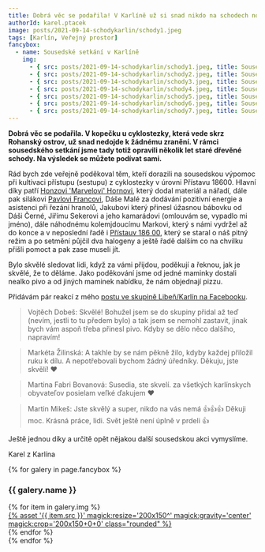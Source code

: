 ```yaml
---
title: Dobrá věc se podařila! V Karlíně už si snad nikdo na schodech nohu nezlomí
authorId: karel.ptacek
image: posts/2021-09-14-schodykarlin/schody1.jpeg
tags: [Karlín, Veřejný prostor]
fancybox:
  - name: Sousedské setkání v Karlíně
    img:
      - { src: posts/2021-09-14-schodykarlin/schody1.jpeg, title: Sousedské setkání v Karlíně 1 }
      - { src: posts/2021-09-14-schodykarlin/schody2.jpeg, title: Sousedské setkání v Karlíně 2 }
      - { src: posts/2021-09-14-schodykarlin/schody3.jpeg, title: Sousedské setkání v Karlíně 3 }
      - { src: posts/2021-09-14-schodykarlin/schody4.jpeg, title: Sousedské setkání v Karlíně 4 }
      - { src: posts/2021-09-14-schodykarlin/schody5.jpeg, title: Sousedské setkání v Karlíně 5 }
      - { src: posts/2021-09-14-schodykarlin/schody6.jpeg, title: Sousedské setkání v Karlíně 6 }
      - { src: posts/2021-09-14-schodykarlin/schody7.jpeg, title: Sousedské setkání v Karlíně 7 }
---
```


**Dobrá věc se podařila. V kopečku u cyklostezky, která vede skrz Rohanský ostrov, už snad nedojde k žádnému zranění. V rámci sousedského setkání jsme tady totiž opravili několik let staré dřevěné schody. Na výsledek se můžete podívat sami.**

Rád bych zde veřejně poděkoval těm, kteří dorazili na sousedskou výpomoc při kultivaci přístupu (sestupu) z cyklostezky v úrovni Přístavu 18600. Hlavní díky patří [Honzovi 'Marvelovi' Hornovi](https://praha8.pirati.cz/lide/jan-horn.html), který dodal materiál a nářadí, dále pak silákovi [Pavlovi Francovi](https://praha8.pirati.cz/lide/pavel-franc.html), Dáše Malé za dodávání pozitivní energie a asistenci při řezání hranolů, Jakubovi který přinesl úžasnou bábovku od Dáši Černé, Jiřímu Sekerovi a jeho kamarádovi (omlouvám se, vypadlo mi jméno), dále náhodnému kolemjdoucímu Markovi, který s námi vydržel až do konce a v neposlední řadě i [Přístauv 186 00](http://www.pristav18600.cz), který se staral o náš pitný režim a po setmění půjčil dva halogeny a ještě řadě dalším co na chvilku přišli pomoct a pak zase museli jít. 

Bylo skvělé sledovat lidi, když za vámi přijdou, poděkují a řeknou, jak je skvělé, že to děláme. Jako poděkování jsme od jedné maminky dostali nealko pivo a od jiných maminek nabídku, že nám objednají pizzu.

Přidávám pár reakcí z mého [postu ve skupině Libeň/Karlín na Facebooku](https://www.facebook.com/groups/libenkarlin/posts/4293121130742052/).
>Vojtěch Dobeš: Skvělé! Bohužel jsem se do skupiny přidal až teď (nevím, jestli to tu předem bylo) a tak jsem se nemohl zastavit, jinak bych vám aspoň třeba přinesl pivo. Kdyby se dělo něco dalšího, napravím!

>Markéta Žilinská: A takhle by se nám pěkně žilo, kdyby každej přiložil ruku k dílu. A nepotřebovali bychom žádný úředníky. Děkuju, jste skvělí! ❤️

>Martina Fabri Bovanová: Susedia, ste skvelí. za všetkých karlínskych obyvateľov posielam veľké ďakujem ♥

>Martin Mikeš: Jste skvělý a super, nikdo na vás nemá 👍👍👍 Děkuji moc. Krásná práce, lidi. Svět ještě není úplně v prdeli 👍

Ještě jednou díky a určitě opět nějakou další sousedskou akci vymyslíme.

Karel z Karlína

{% for galery in page.fancybox %}
<div class="mt-4">
  <h3>{{ galery.name }}</h3>
  <div class="grid grid-cols-4 gap-4">
  {% for item in galery.img %}
    <div class="">
      <a data-fancybox="gallery" href="{% asset '{{ item.src }}' @path %}" data-caption="{{ item.title }}">{% asset '{{ item.src }}' magick:resize='200x150^' magick:gravity='center' magick:crop='200x150+0+0' class="rounded" %}</a>
    </div>
  {% endfor %}
  </div>
</div>
{% endfor %}

